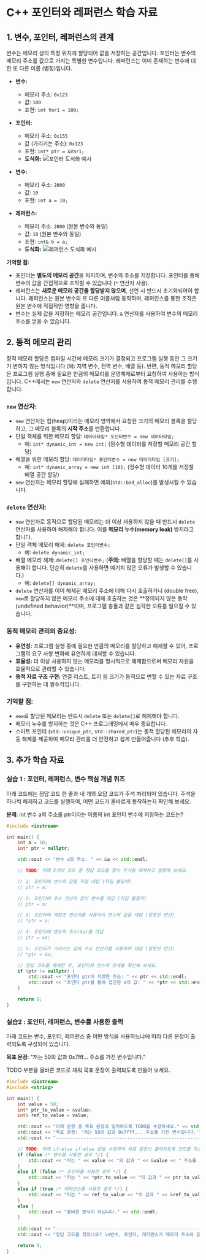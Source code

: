 # C++ 포인터와 레퍼런스 학습 자료

## 1. 변수, 포인터, 레퍼런스의 관계

변수는 메모리 상의 특정 위치에 할당되어 값을 저장하는 공간입니다. 포인터는 변수의 메모리 주소를 값으로 가지는 특별한 변수입니다. 레퍼런스는 이미 존재하는 변수에 대한 또 다른 이름 (별칭)입니다.

* **변수:**
    * 메모리 주소: `0x123`
    * 값: `100`
    * 표현: `int Var1 = 100;`

* **포인터:**
    * 메모리 주소: `0x155`
    * 값 (가리키는 주소): `0x123`
    * 표현: `int* ptr = &Var1;`
    * **도식화:**
        ![포인터 도식화 예시](/asset\image\passing-addresses-to-functions-in-c.webp)

* **변수:**
    * 메모리 주소: `2000`
    * 값: `10`
    * 표현: `int a = 10;`
* **레퍼런스:**
    * 메모리 주소: `2000` (원본 변수와 동일)
    * 값: `10` (원본 변수와 동일)
    * 표현: `int& b = a;`
    * **도식화:**
       ![레퍼런스 도식화 예시](/asset\image\references-in-cpp.webp)

**기억할 점:**

* 포인터는 **별도의 메모리 공간**을 차지하며, 변수의 주소를 저장합니다. 포인터를 통해 변수의 값을 간접적으로 조작할 수 있습니다 (`*` 연산자 사용).
* 레퍼런스는 **새로운 메모리 공간을 할당받지 않으며**, 선언 시 반드시 초기화되어야 합니다. 레퍼런스는 원본 변수의 또 다른 이름처럼 동작하며, 레퍼런스를 통한 조작은 원본 변수에 직접적인 영향을 줍니다.
* 변수는 실제 값을 저장하는 메모리 공간입니다. `&` 연산자를 사용하여 변수의 메모리 주소를 얻을 수 있습니다.

## 2. 동적 메모리 관리

정적 메모리 할당은 컴파일 시간에 메모리 크기가 결정되고 프로그램 실행 동안 그 크기가 변하지 않는 방식입니다 (예: 지역 변수, 전역 변수, 배열 등). 반면, 동적 메모리 할당은 프로그램 실행 중에 필요한 만큼의 메모리를 운영체제로부터 요청하여 사용하는 방식입니다. C++에서는 `new` 연산자와 `delete` 연산자를 사용하여 동적 메모리 관리를 수행합니다.

### `new` 연산자:

* `new` 연산자는 힙(heap)이라는 메모리 영역에서 요청한 크기의 메모리 블록을 할당하고, 그 메모리 블록의 **시작 주소**를 반환합니다.
* 단일 객체를 위한 메모리 할당: `데이터타입* 포인터변수 = new 데이터타입;`
    * 예: `int* dynamic_int = new int;` (정수형 데이터를 저장할 메모리 공간 할당)
* 배열을 위한 메모리 할당: `데이터타입* 포인터변수 = new 데이터타입 [크기];`
    * 예: `int* dynamic_array = new int [10];` (정수형 데이터 10개를 저장할 배열 공간 할당)
* `new` 연산자는 메모리 할당에 실패하면 예외(`std::bad_alloc`)를 발생시킬 수 있습니다.

### `delete` 연산자:

* `new` 연산자로 동적으로 할당된 메모리는 더 이상 사용하지 않을 때 반드시 `delete` 연산자를 사용하여 해제해야 합니다. 이를 **메모리 누수(memory leak)** 방지라고 합니다.
* 단일 객체 메모리 해제: `delete 포인터변수;`
    * 예: `delete dynamic_int;`
* 배열 메모리 해제: `delete[] 포인터변수;` (**주의:** 배열을 할당할 때는 `delete[]`를 사용해야 합니다. 단순히 `delete`를 사용하면 예기치 않은 오류가 발생할 수 있습니다.)
    * 예: `delete[] dynamic_array;`
* `delete` 연산자를 이미 해제된 메모리 주소에 대해 다시 호출하거나 (double free), `new`로 할당하지 않은 메모리 주소에 대해 호출하는 것은 **정의되지 않은 동작(undefined behavior)**이며, 프로그램 충돌과 같은 심각한 오류를 일으킬 수 있습니다.

### 동적 메모리 관리의 중요성:

* **유연성:** 프로그램 실행 중에 필요한 만큼의 메모리를 할당하고 해제할 수 있어, 프로그램의 요구 사항 변화에 유연하게 대처할 수 있습니다.
* **효율성:** 더 이상 사용하지 않는 메모리를 명시적으로 해제함으로써 메모리 자원을 효율적으로 관리할 수 있습니다.
* **동적 자료 구조 구현:** 연결 리스트, 트리 등 크기가 동적으로 변할 수 있는 자료 구조를 구현하는 데 필수적입니다.

### 기억할 점:

* `new`로 할당된 메모리는 반드시 `delete` 또는 `delete[]`로 해제해야 합니다.
* 메모리 누수를 방지하는 것은 C++ 프로그래밍에서 매우 중요합니다.
* 스마트 포인터 (`std::unique_ptr`, `std::shared_ptr`)는 동적 할당된 메모리의 자동 해제를 제공하여 메모리 관리를 더 안전하고 쉽게 만들어줍니다 (추후 학습).

## 3. 추가 학습 자료

### 실습 1 : 포인터, 레퍼런스, 변수 핵심 개념 퀴즈
아래 코드에는 정답 코드 한 줄과 네 개의 오답 코드가 주석 처리되어 있습니다. 주석을 하나씩 해제하고 코드를 실행하여, 어떤 코드가 올바르게 동작하는지 확인해 보세요.

**문제**: int 변수 a의 주소를 ptr이라는 이름의 int 포인터 변수에 저장하는 코드는?
```cpp
#include <iostream>

int main() {
    int a = 10;
    int* ptr = nullptr;

    std::cout << "변수 a의 주소: " << &a << std::endl;

    // TODO: 아래 5개의 코드 중 정답 코드를 찾아 주석을 해제하고 실행해 보세요.

    // 1: 포인터에 변수의 값을 직접 대입 (타입 불일치)
    // ptr = a;

    // 2: 포인터에 주소 연산자 없이 변수를 대입 (타입 불일치)
    // ptr = a;

    // 3: 포인터에 역참조 연산자를 사용하여 변수의 값을 대입 (잘못된 연산)
    // *ptr = a;

    // 4: 포인터에 변수의 주소(&a)를 대입
    // ptr = &a;

    // 5: 포인터가 가리키는 값에 주소 연산자를 사용하여 대입 (잘못된 연산)
    // *ptr = &a;

    // 정답 코드를 해제한 후, 포인터와 변수의 관계를 확인해 보세요.
    if (ptr != nullptr) {
        std::cout << "포인터 ptr이 저장한 주소: " << ptr << std::endl;
        std::cout << "포인터 ptr을 통해 접근한 a의 값: " << *ptr << std::endl;
    }

    return 0;
}
```

### 실습2 : 포인터, 레퍼런스, 변수를 사용한 출력
아래 코드는 변수, 포인터, 레퍼런스 중 어떤 방식을 사용하느냐에 따라 다른 문장이 출력되도록 구성되어 있습니다.

**목표 문장**:
"저는 50의 값과 0x7fff... 주소를 가진 변수입니다."

TODO 부분을 올바른 코드로 채워 목표 문장이 출력되도록 만들어 보세요.
```cpp
#include <iostream>
#include <string>

int main() {
    int value = 50;
    int* ptr_to_value = &value;
    int& ref_to_value = value;

    std::cout << "아래 문장 중 목표 문장과 일치하도록 TODO를 수정하세요." << std::endl;
    std::cout << "목표 문장: '저는 50의 값과 0x7fff... 주소를 가진 변수입니다.'" << std::endl;
    std::cout << "---------------------------------------------------------" << std::endl;

    // TODO: 아래 if-else if-else 문을 수정하여 목표 문장이 출력되도록 코드를 작성하세요.
    if (false /* 변수를 사용한 경우 */) {
        std::cout << "저는 " << value << "의 값과 " << &value << " 주소를 가진 변수입니다." << std::endl;
    } 
    else if (false /* 포인터를 사용한 경우 */) {
        std::cout << "저는 " << *ptr_to_value << "의 값과 " << ptr_to_value << " 주소를 가진 포인터입니다." << std::endl;
    }
    else if (true /* 레퍼런스를 사용한 경우 */) {
        std::cout << "저는 " << ref_to_value << "의 값과 " << &ref_to_value << " 주소를 가진 변수입니다." << std::endl;
    }
    else {
        std::cout << "올바른 방식이 아닙니다." << std::endl;
    }
    
    std::cout << "---------------------------------------------------------" << std::endl;
    std::cout << "정답 코드를 찾았나요? \n변수, 포인터, 레퍼런스가 메모리 주소와 값을 어떻게 다루는지 잘 이해하면 정답을 찾을 수 있을 겁니다!" << std::endl;

    return 0;
}
```